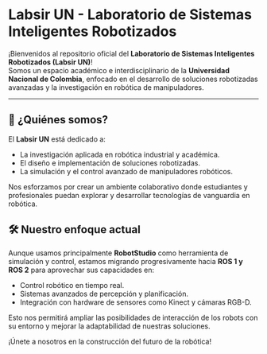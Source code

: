# Labsir UN - Laboratorio de Sistemas Inteligentes Robotizados

¡Bienvenidos al repositorio oficial del **Laboratorio de Sistemas Inteligentes Robotizados (Labsir UN)**!  
Somos un espacio académico e interdisciplinario de la **Universidad Nacional de Colombia**, enfocado en el desarrollo de soluciones robotizadas avanzadas y la investigación en robótica de manipuladores.

---

## 🌟 ¿Quiénes somos?  
El **Labsir UN** está dedicado a:  
- La investigación aplicada en robótica industrial y académica.  
- El diseño e implementación de soluciones robotizadas.  
- La simulación y el control avanzado de manipuladores robóticos.  

Nos esforzamos por crear un ambiente colaborativo donde estudiantes y profesionales puedan explorar y desarrollar tecnologías de vanguardia en robótica.


## 🛠️ Nuestro enfoque actual  
Aunque usamos principalmente **RobotStudio** como herramienta de simulación y control, estamos migrando progresivamente hacia **ROS 1 y ROS 2** para aprovechar sus capacidades en:  
- Control robótico en tiempo real.  
- Sistemas avanzados de percepción y planificación.  
- Integración con hardware de sensores como Kinect y cámaras RGB-D.  

Esto nos permitirá ampliar las posibilidades de interacción de los robots con su entorno y mejorar la adaptabilidad de nuestras soluciones.

¡Únete a nosotros en la construcción del futuro de la robótica!
